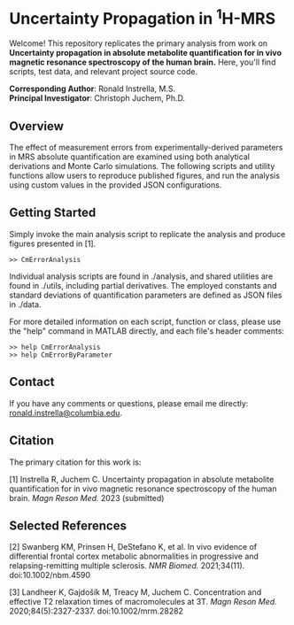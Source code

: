 # Uncertainty Propagation in <sup>1</sup>H-MRS
Welcome! This repository replicates the primary analysis from work on **Uncertainty propagation in absolute metabolite quantification for in vivo magnetic resonance spectroscopy of the human brain.** Here, you'll find scripts, test data, and relevant project source code.

**Corresponding Author**: Ronald Instrella, M.S.<br>
**Principal Investigator**: Christoph Juchem, Ph.D.

## Overview
The effect of measurement errors from experimentally-derived parameters in MRS absolute quantification are examined using both analytical derivations and Monte Carlo simulations. The following scripts and utility functions allow users to reproduce published figures, and run the analysis using custom values in the provided JSON configurations.

## Getting Started

Simply invoke the main analysis script to replicate the analysis and produce figures presented in [1].

```
>> CmErrorAnalysis
```

Individual analysis scripts are found in ./analysis, and shared utilities are found in ./utils, including partial derivatives. The employed constants and standard deviations of quantification parameters are defined as JSON files in ./data.

For more detailed information on each script, function or class, please use the "help" command in MATLAB directly, and each file's header comments:

```
>> help CmErrorAnalysis
>> help CmErrorByParameter
```

## Contact
If you have any comments or questions, please email me directly: ronald.instrella@columbia.edu.

## Citation
The primary citation for this work is:

[1] Instrella R, Juchem C. Uncertainty propagation in absolute metabolite quantification
for in vivo magnetic resonance spectroscopy of the human brain. *Magn Reson Med.* 2023 (submitted)

## Selected References

[2] Swanberg KM, Prinsen H, DeStefano K, et al. In vivo evidence of differential frontal cortex metabolic abnormalities in progressive and relapsing-remitting multiple sclerosis. *NMR Biomed.* 2021;34(11). doi:10.1002/nbm.4590

[3] Landheer K, Gajdošík M, Treacy M, Juchem C. Concentration and effective T2 relaxation times of macromolecules at 3T. *Magn Reson Med.* 2020;84(5):2327-2337. doi:10.1002/mrm.28282
